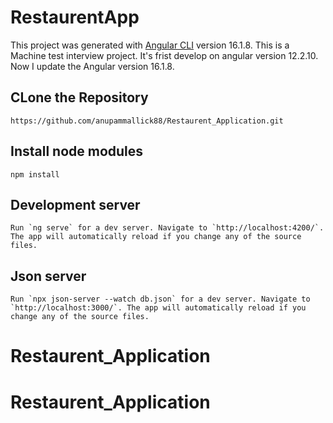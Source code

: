 # RestaurentApp

This project was generated with [Angular CLI](https://github.com/angular/angular-cli) version 16.1.8.
This is a Machine test interview project. It's frist develop on angular version  12.2.10. Now I update
the Angular version 16.1.8.

## CLone the Repository
```
https://github.com/anupammallick88/Restaurent_Application.git

```

## Install node modules
```
npm install

```

## Development server

```
Run `ng serve` for a dev server. Navigate to `http://localhost:4200/`. The app will automatically reload if you change any of the source files.
```

## Json server

```
Run `npx json-server --watch db.json` for a dev server. Navigate to `http://localhost:3000/`. The app will automatically reload if you change any of the source files.
```


# Restaurent_Application
# Restaurent_Application
